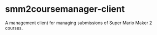 # smm2coursemanager-client
A management client for managing submissions of Super Mario Maker 2 courses.
